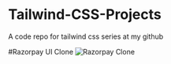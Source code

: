 # Tailwind-CSS-Projects
A code repo for tailwind css series at my github

#Razorpay UI Clone
![Razorpay Clone](https://github.com/user-attachments/assets/c0d44817-96a0-49dd-9632-e20084c28e1d)
